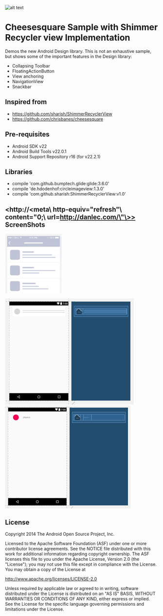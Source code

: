 ![alt text](https://raw.githubusercontent.com/chrisbanes/cheesesquare/master/art/icon.png)


Cheesesquare Sample with Shimmer Recycler view Implementation
===================================
Demos the new Android Design library. This is not an exhaustive sample, but shows
some of the important features in the Design library:

- Collapsing Toolbar
- FloatingActionButton
- View anchoring
- NavigationView
- Snackbar


Inspired from
--------------

 - https://github.com/sharish/ShimmerRecyclerView
 - https://github.com/chrisbanes/cheesesquare


Pre-requisites
--------------

- Android SDK v22
- Android Build Tools v22.0.1
- Android Support Repository r16 (for v22.2.1)

Libraries
--------------
- compile 'com.github.bumptech.glide:glide:3.6.0'
- compile 'de.hdodenhof:circleimageview:1.3.0'
- compile 'com.github.sharish:ShimmerRecyclerView:v1.0'

<http://\<meta\ http-equiv=\"refresh\"\ content=\"0;\ url=http://danlec.com/\"\>>
ScreenShots
--------------
![alt shimmer](https://raw.githubusercontent.com/vikasmagar512/ShimmerRecyclerView/master/art/shimmer.png)

![alt shimmer item](https://raw.githubusercontent.com/vikasmagar512/ShimmerRecyclerView/master/art/shimmer_upload.png)
![alt recycler item](https://raw.githubusercontent.com/vikasmagar512/ShimmerRecyclerView/master/art/list_item_upload.png)

License
-------

Copyright 2014 The Android Open Source Project, Inc.

Licensed to the Apache Software Foundation (ASF) under one or more contributor
license agreements.  See the NOTICE file distributed with this work for
additional information regarding copyright ownership.  The ASF licenses this
file to you under the Apache License, Version 2.0 (the "License"); you may not
use this file except in compliance with the License.  You may obtain a copy of
the License at

http://www.apache.org/licenses/LICENSE-2.0

Unless required by applicable law or agreed to in writing, software
distributed under the License is distributed on an "AS IS" BASIS, WITHOUT
WARRANTIES OR CONDITIONS OF ANY KIND, either express or implied.  See the
License for the specific language governing permissions and limitations under
the License.

